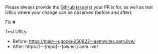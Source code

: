 Please always provide the [GitHub issue(s)](../issues) your PR is for, as well as test URLs where your change can be observed (before and after):

Fix #<gh-issue-id>

Test URLs:
- Before: https://main--ugocei-250822--aemysites.aem.live/
- After: https://<branch>--{repo}--{owner}.aem.live/
